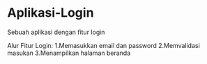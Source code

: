 # Aplikasi-Login
Sebuah aplikasi dengan fitur login

Alur Fitur Login:
1.Memasukkan email dan password
2.Memvalidasi masukan
3.Menampilkan halaman beranda
